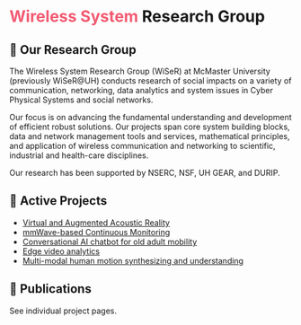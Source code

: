 # <span style="color:#f25b72">Wireless System</span> Research Group 

## 🧪 Our Research Group

The Wireless System Research Group (WiSeR) at McMaster University (previously WiSeR@UH) conducts research of social impacts on a variety of communication, networking, data analytics and system issues in Cyber Physical Systems and social networks.

Our focus is on advancing the fundamental understanding and development of efficient robust solutions. Our projects span core system building blocks, data and network management tools and services, mathematical principles, and application of wireless communication and networking to scientific, industrial and health-care disciplines.

Our research has been supported by NSERC, NSF, UH GEAR, and DURIP.

## 🔬 Active Projects

- [Virtual and Augmented Acoustic Reality](https://github.com/wisermaclab/Virtual-and-Augmented-Acoustic-Reality)
- [mmWave-based Continuous Monitoring](https://github.com/wisermaclab/mmWave-based-Continuous-Monitoring)
- [Conversational AI chatbot for old adult mobility](https://github.com/wisermaclab/Conversational-AI-chatbot-for-old-adult-mobility)
- [Edge video analytics](https://github.com/wisermaclab/Edge-video-analytics)
- [Multi-modal human motion synthesizing and understanding](https://github.com/wisermaclab/Multi-modal-human-motion-synthesizing-and-understanding)

## 📄 Publications

See individual project pages.
